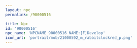 ```yaml
---
layout: npc
permalink: /90000516

title: Npc
id: '90000516'
npc_name: 'NPCNAME_90000516_NAME:[F]Develop'
icon_url: 'portrait/mob/21000592_m_rabbitclockred_p.png'
---
```

